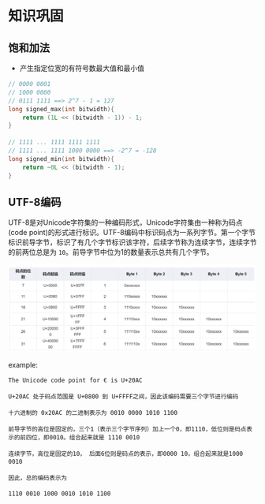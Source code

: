 # 知识巩固

## 饱和加法

* 产生指定位宽的有符号数最大值和最小值

```C
// 0000 0001
// 1000 0000 
// 0111 1111 ==> 2^7 - 1 = 127
long signed_max(int bitwidth){
    return (1L << (bitwidth - 1)) - 1;
}

// 1111 ... 1111 1111 1111
// 1111 ... 1111 1000 0000 ==> -2^7 = -128
long signed_min(int bitwidth){
    return ~0L << (bitwidth - 1);
}
```


## UTF-8编码

UTF-8是对Unicode字符集的一种编码形式，Unicode字符集由一种称为码点(code point)的形式进行标识。UTF-8编码中标识码点为一系列字节。第一个字节标识前导字节，标识了有几个字节标识该字符，后续字节称为连续字节，连续字节的前两位总是为 `10`。前导字节中位为1的数量表示总共有几个字节。

![alt text](./images/utf8.png)

example:

```
The Unicode code point for € is U+20AC

U+20AC 处于码点范围是 U+0800 到 U+FFFF之间，因此该编码需要三个字节进行编码

十六进制的 0x20AC 的二进制表示为 0010 0000 1010 1100

前导字节的高位是固定的，三个1（表示三个字节序列）加上一个0，即1110，低位则是码点表示的前四位，即0010。组合起来就是 1110 0010

连续字节，高位是固定的10， 后面6位则是码点的表示，即0000 10，组合起来就是1000 0010

因此，总的编码表示为

1110 0010 1000 0010 1010 1100
```

